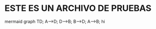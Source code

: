 # ESTE ES UN ARCHIVO DE PRUEBAS

 mermaid
 graph TD;
    A-->D;
    D-->B;
    B-->D;
    A-->B;
hi

```
